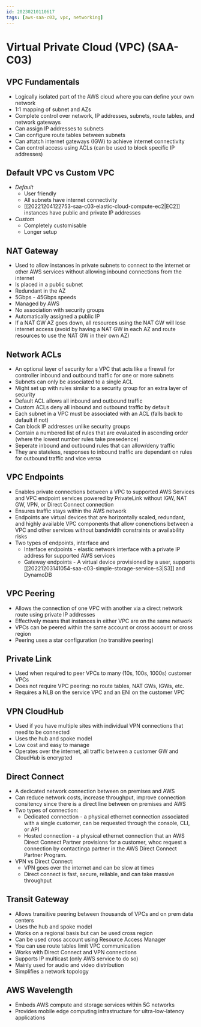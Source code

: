 ```yaml
---
id: 20230210110617
tags: [aws-saa-c03, vpc, networking]
---
```


# Virtual Private Cloud (VPC) (SAA-C03)

## VPC Fundamentals

* Logically isolated part of the AWS cloud where you can define your own
  network
* 1:1 mapping of subnet and AZs
* Complete control over network, IP addresses, subnets, route tables,
  and network gateways
* Can assign IP addresses to subnets
* Can configure route tables between subnets
* Can attatch internet gateways (IGW) to achieve internet connectivity
* Can control access using ACLs (can be used to block specific IP
  addresses)

## Default VPC vs Custom VPC

* *Default*
  * User friendly
  * All subnets have internet connectivity
  * [[20221204122753-saa-c03-elastic-cloud-compute-ec2|EC2]] instances have public and
    private IP addresses
* *Custom*
  * Completely customisable
  * Longer setup


## NAT Gateway

* Used to allow instances in private subnets to connect to the internet
  or other AWS services without allowing inbound connections from the
  internet
* Is placed in a public subnet
* Redundant in the AZ
* 5Gbps - 45Gbps speeds
* Managed by AWS
* No association with security groups
* Automatically assigned a public IP
* If a NAT GW AZ goes down, all resources using the NAT GW will lose
  internet access (avoid by having a NAT GW in each AZ and route
  resources to use the NAT GW in their own AZ)

## Network ACLs

* An optional layer of security for a VPC that acts like a firewall for
  controller inbound and outbound traffic for one or more subnets
* Subnets can only be associated to a single ACL
* Might set up with rules similar to a security group for an extra layer
  of security
* Default ACL allows all inbound and outbound traffic
* Custom ACLs deny all inbound and outbound traffic by default
* Each subnet in a VPC must be associated with an ACL (falls back to
  default if not)
* Can block IP addresses unlike security groups
* Contain a numbered list of rules that are evaluated in ascending order
  (where the lowest number rules take presedence)
* Seperate inbound and outbound rules that can allow/deny traffic
* They are stateless, responses to inbound traffic are dependant on
  rules for outbound traffic and vice versa

## VPC Endpoints

* Enables private connections between a VPC to supported AWS Services
  and VPC endpoint services powered by PrivateLink without IGW, NAT GW,
  VPN, or Direct Connect connection
* Ensures traffic stays within the AWS network
* Endpoints are virtual devices that are horizontally scaled, redundant,
  and highly available VPC components that allow conenctions between a
  VPC and other services without bandwidth constraints or availability
  risks
* Two types of endpoints, interface and
  * Interface endpoints - elastic network interface with a private IP
    address for supported AWS services
  * Gateway endpoints - A virtual device provisioned by a user, supports
    [[20221203141054-saa-c03-simple-storage-service-s3|S3]] and DynamoDB

## VPC Peering

* Allows the connection of one VPC with another via a direct network
  route using private IP addresses
* Effectively means that instances in either VPC are on the same network
* VPCs can be peered within the same account or cross account or cross
  region
* Peering uses a star configuration (no transitive peering)

## Private Link

* Used when required to peer VPCs to many (10s, 100s, 1000s) customer
  VPCs
* Does not require VPC peering: no route tables, NAT GWs, IGWs, etc.
* Requires a NLB on the service VPC and an ENI on the customer VPC

## VPN CloudHub

* Used if you have multiple sites with individual VPN connections that
  need to be connected
* Uses the hub and spoke model
* Low cost and easy to manage
* Operates over the internet, all traffic between a customer GW and
  CloudHub is encrypted

## Direct Connect

* A dedicated network connection between on premises and AWS
* Can reduce network costs, increase throughput, improve connection
  consitency since there is a direct line between on premises and AWS
* Two types of connection:
  * Dedicated connection - a physical ethernet connection associated
    with a single customer, can be requested through the console, CLI,
    or API
  * Hosted connection - a physical ethernet connection that an AWS
    Direct Connect Partner provisions for a customer, whoc request a
    connection by contactinga partner in the AWS Direct Connect Partner
    Program.
* VPN vs Direct Connect:
  * VPN goes over the internet and can be slow at times
  * Direct connect is fast, secure, reliable, and can take massive
    throughput

## Transit Gateway

* Allows transitive peering between thousands of VPCs and on prem data
  centers
* Uses the hub and spoke model
* Works on a regional basis but can be used cross region
* Can be used cross account using Resource Access Manager
* You can use route tables limit VPC communication
* Works with Direct Connect and VPN connections
* Supports IP multicast (only AWS service to do so)
* Mainly used for audio and video distribution
* Simplifies a network topology

## AWS Wavelength

* Embeds AWS compute and storage services within 5G networks
* Provides mobile edge computing infrastructure for ultra-low-latency applications
